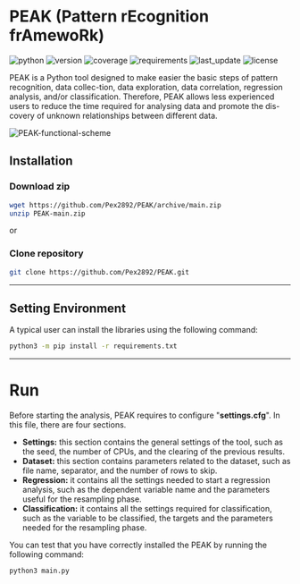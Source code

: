 # PEAK (Pattern rEcognition frAmewoRk)

![python](https://img.shields.io/badge/Python%20tested-3.9.x-blue)
![version](https://img.shields.io/badge/version-v1.0-blue)
![coverage](https://img.shields.io/badge/Coverage-100%25-orange)
![requirements](https://img.shields.io/badge/requirements-up%20to%20date-brightgreen)
![last_update](https://img.shields.io/badge/last%20update-April%2002%2C%202021-yellowgreen)
![license](https://img.shields.io/badge/License-PEAK%20by%20Giuseppe%20Sgroi%20is%20licensed%20under%20CC%20BY--NC--SA%204.0-red)

PEAK is a Python tool designed to make easier the basic steps of pattern recognition, data collec-tion, data exploration, data correlation, regression analysis, and/or classification. Therefore, PEAK allows less experienced users to reduce the time required for analysing data and promote the dis-covery of unknown relationships between different data.

![PEAK-functional-scheme](https://user-images.githubusercontent.com/15036433/113410100-ee83aa00-93b2-11eb-8f0e-2ebbef8eb6db.png)

## Installation

### Download zip
```bash
wget https://github.com/Pex2892/PEAK/archive/main.zip
unzip PEAK-main.zip
```
or
### Clone repository
```bash
git clone https://github.com/Pex2892/PEAK.git
```

---

## Setting Environment
A typical user can install the libraries using the following command:
``` bash
python3 -m pip install -r requirements.txt
```

---

# Run

Before starting the analysis, PEAK requires to configure "__settings.cfg__". In this file, there are four sections.
- __Settings:__ this section contains the general settings of the tool, such as the seed, the number of CPUs, and the clearing of the previous results.
- __Dataset:__ this section contains parameters related to the dataset, such as file name, separator, and the number of rows to skip.
- __Regression:__ it contains all the settings needed to start a regression analysis, such as the dependent variable name and the parameters useful for the resampling phase.
- __Classification:__ it contains all the settings required for classification, such as the variable to be classified, the targets and the parameters needed for the resampling phase.

You can test that you have correctly installed the PEAK 
by running the following command:
```bash
python3 main.py
```

